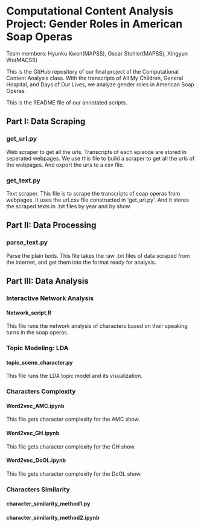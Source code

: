 # Computational Content Analysis Project: Gender Roles in American Soap Operas

Team members: Hyunku Kwon(MAPSS), Oscar Stuhler(MAPSS), Xingyun Wu(MACSS)

This is the GitHub repository of our final project of the Computational Content Analysis class. With the transcripts of All My Children, General Hospital, and Days of Our Lives, we analyze gender roles in American Soap Operas.

This is the README file of our annotated scripts.

## Part I: Data Scraping

### get_url.py
Web scraper to get all the urls. Transcripts of each episode are stored in seperated webpages. We use this file to build a scraper to get all the urls of the webpages. And export the urls to a csv file.

### get_text.py
Text scraper. This file is to scrape the transcripts of soap operas from webpages. It uses the url.csv file constructed in 'get_url.py'. And it stores the scraped texts in .txt files by year and by show.


## Part II: Data Processing

### parse_text.py
Parse the plain texts. This file takes the raw .txt files of data scraped from the internet, and get them into the format ready for analysis.


## Part III: Data Analysis

### Interactive Network Analysis
#### Network_script.R
This file runs the network analysis of characters based on their speaking turns in the soap operas.

### Topic Modeling: LDA
#### topic_scene_character.py
This file runs the LDA topic model and its visualization.

### Characters Complexity
#### Word2vec_AMC.ipynb
This file gets character complexity for the AMC show.
#### Word2vec_GH.ipynb
This file gets character complexity for the GH show.
#### Word2vec_DoOL.ipynb
This file gets character complexity for the DoOL show.

### Characters Similarity
#### character_similarity_method1.py

#### character_similarity_method2.ipynb

